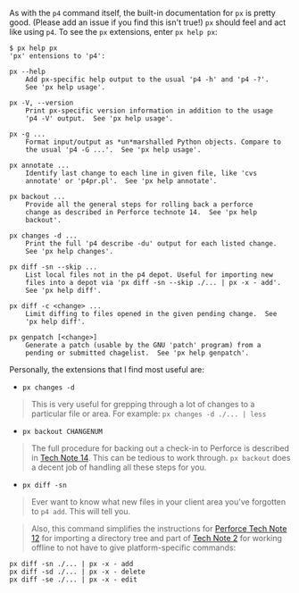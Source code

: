 As with the `p4` command itself, the built-in documentation for `px` is pretty good. (Please add an issue if you find this isn't true!) `px` should feel and act like using `p4`.  To see the `px` extensions, enter `px help px`:

```
$ px help px
'px' entensions to 'p4':

px --help
    Add px-specific help output to the usual 'p4 -h' and 'p4 -?'.
    See 'px help usage'.

px -V, --version
    Print px-specific version information in addition to the usage
    'p4 -V' output.  See 'px help usage'.

px -g ...
    Format input/output as *un*marshalled Python objects. Compare to
    the usual 'p4 -G ...'.  See 'px help usage'.

px annotate ...
    Identify last change to each line in given file, like 'cvs
    annotate' or 'p4pr.pl'.  See 'px help annotate'.

px backout ...
    Provide all the general steps for rolling back a perforce
    change as described in Perforce technote 14.  See 'px help
    backout'.

px changes -d ...
    Print the full 'p4 describe -du' output for each listed change.
    See 'px help changes'.

px diff -sn --skip ...
    List local files not in the p4 depot. Useful for importing new
    files into a depot via 'px diff -sn --skip ./... | px -x - add'.
    See 'px help diff'.

px diff -c <change> ...
    Limit diffing to files opened in the given pending change.  See
    'px help diff'.

px genpatch [<change>]
    Generate a patch (usable by the GNU 'patch' program) from a
    pending or submitted chagelist.  See 'px help genpatch'.
```

Personally, the extensions that I find most useful are:

  * `px changes -d`

> This is very useful for grepping through a lot of changes to a particular file or area. For example: `px changes -d ./... | less`

  * `px backout CHANGENUM`

> The full procedure for backing out a check-in to Perforce is described in [Tech Note 14](http://www.perforce.com/perforce/technotes/note014.html). This can be tedious to work through. `px backout` does a decent job of handling all these steps for you.

  * `px diff -sn`

> Ever want to know what new files in your client area you've forgotten to `p4 add`. This will tell you.

> Also, this command simplifies the instructions for [Perforce Tech Note 12](http://www.perforce.com/perforce/technotes/note012.html) for importing a directory tree and part of [Tech Note 2](http://www.perforce.com/perforce/technotes/note002.html) for working offline to not have to give platform-specific commands:
```
px diff -sn ./... | px -x - add
px diff -sd ./... | px -x - delete
px diff -se ./... | px -x - edit
```